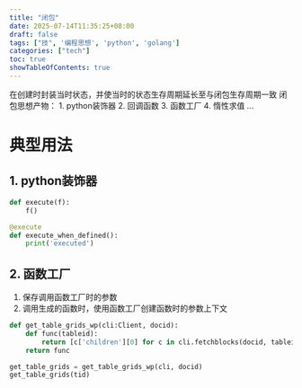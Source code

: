 ```yaml
---
title: "闭包"
date: 2025-07-14T11:35:25+08:00
draft: false
tags: ["技", '编程思想', 'python', 'golang']
categories: ["tech"]
toc: true
showTableOfContents: true
---
```



在创建时封装当时状态，并使当时的状态生存周期延长至与闭包生存周期一致
闭包思想产物：
    1. python装饰器
    2. 回调函数
    3. 函数工厂
    4. 惰性求值
    ...

# 典型用法
## 1. python装饰器
```python
def execute(f):
    f()

@execute
def execute_when_defined():
    print('executed')

```
## 2. 函数工厂
1. 保存调用函数工厂时的参数
2. 调用生成的函数时，使用函数工厂创建函数时的参数上下文
```python
def get_table_grids_wp(cli:Client, docid):
    def func(tableid):
        return [c['children'][0] for c in cli.fetchblocks(docid, tableid)['data']['items']]
    return func

get_table_grids = get_table_grids_wp(cli, docid)
get_table_grids(tid)
```